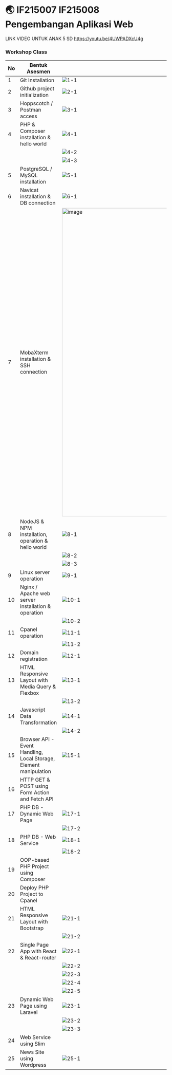 # 🌏 IF215007 IF215008 Pengembangan Aplikasi Web

LINK VIDEO UNTUK ANAK 5 SD
https://youtu.be/4UWPADXcU4g


### Workshop Class
| No | Bentuk Asesmen | Asesmen |
|---|---|---|
| 1 | Git Installation | ![1-1](https://user-images.githubusercontent.com/78301902/209454982-e245d454-29f5-42a8-a754-6bc90c5f01af.jpg) |
| 2 | Github project initialization | ![2-1](https://user-images.githubusercontent.com/78301902/209454986-bffd5bd8-f063-46a8-9c81-48b1276c66c7.jpg) |
| 3 | Hoppscotch / Postman access | ![3-1](https://user-images.githubusercontent.com/78301902/209454988-6e44cb0a-5737-4a78-b1c6-02f1862d209b.jpg) |
| 4 | PHP & Composer installation & hello world | ![4-1](https://user-images.githubusercontent.com/78301902/209455172-f000d020-b9b6-485d-94f8-4699e4bb10ed.jpg) |
| | | ![4-2](https://user-images.githubusercontent.com/78301902/209455177-8b17b2af-38dd-4533-8fd2-bcc8a3597e94.jpg) |
| | | ![4-3](https://user-images.githubusercontent.com/78301902/209455232-46ec7d44-35c6-4a66-a0cd-ee5a0730fe47.jpg) |
| 5 | PostgreSQL / MySQL installation | ![5-1](https://user-images.githubusercontent.com/78301902/209455000-bdd45b47-31e5-438a-9dcb-d71a95a1155b.jpg) |
| 6 | Navicat installation & DB connection | ![6-1](https://user-images.githubusercontent.com/78301902/209454993-93427d4b-5296-4f0e-a7fb-c81341ab2322.jpg) |
| 7 | MobaXterm installation & SSH connection | <img width="960" alt="image" src="https://user-images.githubusercontent.com/78301902/209455517-fb59c5a9-53b9-4395-acf2-16b226ca8f1a.png"> |
| 8 | NodeJS & NPM installation, operation & hello world | ![8-1](https://user-images.githubusercontent.com/78301902/209455564-78c7e599-32f3-4062-943c-2c8e751b70dc.jpg) |
| | | ![8-2](https://user-images.githubusercontent.com/78301902/209455676-ad5e3543-e9ef-463a-a041-bca6d6ee124e.jpg) |
| | | ![8-3](https://user-images.githubusercontent.com/78301902/209455678-333c4f13-1532-4516-988a-46da3947bf9c.jpg) |
| 9 | Linux server operation | ![9-1](https://user-images.githubusercontent.com/78301902/209463754-9ea656c5-007a-494f-81c8-5b2fa5816748.jpg) |
| 10 | Nginx / Apache web server installation & operation | ![10-1](https://user-images.githubusercontent.com/78301902/209455751-394520f2-10cd-4edb-967a-0f2daf3b7b4b.jpg) |
| | | ![10-2](https://user-images.githubusercontent.com/78301902/209455753-185b5df0-3c69-4b33-b7c8-5d4bcf92d22f.jpg) |
| 11 | Cpanel operation | ![11-1](https://user-images.githubusercontent.com/78301902/209456127-ee80b693-c427-41ea-834e-a9a6228c7d90.jpg) |
| | | ![11-2](https://user-images.githubusercontent.com/78301902/209456128-ece94c84-69a4-4148-8416-068af1b928e9.jpg) |
| 12 | Domain registration | ![12-1](https://user-images.githubusercontent.com/78301902/209456175-a450c2cd-09f6-479e-8b6f-9117e78d5c22.jpg) |
| 13 | HTML Responsive Layout with Media Query & Flexbox | ![13-1](https://user-images.githubusercontent.com/78301902/209463523-bb48c669-e882-4141-bed5-1e13bc71b925.jpg) |
| | | ![13-2](https://user-images.githubusercontent.com/78301902/209463528-f5e14252-dd5c-4e59-afe3-5aa677a7bd85.jpg) |
| 14 | Javascript Data Transformation | ![14-1](https://user-images.githubusercontent.com/78301902/209465568-99df5e99-831b-4646-b909-50b032eb3a9e.jpg) |
| | | ![14-2](https://user-images.githubusercontent.com/78301902/209465573-afd7768d-204b-4ba4-9874-c02d42372247.jpg) |
| 15 | Browser API - Event Handling, Local Storage, Element manipulation | ![15-1](https://user-images.githubusercontent.com/78301902/209458942-9f9c991f-aa4a-4133-933e-28e2e696d413.jpg) |
| 16 | HTTP GET & POST using Form Action and Fetch API | |
| 17 | PHP DB - Dynamic Web Page | ![17-1](https://user-images.githubusercontent.com/78301902/209465827-bd86df3e-3c83-403d-aa77-40ca90f36cee.jpg) |
| | | ![17-2](https://user-images.githubusercontent.com/78301902/209465829-156a26a0-6439-4744-a947-241cb5a17e4d.jpg) |
| 18 | PHP DB - Web Service | ![18-1](https://user-images.githubusercontent.com/78301902/209465759-584d9c95-f473-4a68-a555-953a98466344.jpg) |
| | | ![18-2](https://user-images.githubusercontent.com/78301902/209465765-f973873f-960a-4ea0-81f0-d105b3c16c3a.jpg) |
| 19 | OOP-based PHP Project using Composer | |
| 20 | Deploy PHP Project to Cpanel | |
| 21 | HTML Responsive Layout with Bootstrap | ![21-1](https://user-images.githubusercontent.com/78301902/209458464-ce3ed1c1-dfbd-456e-928c-c95536b46517.jpg) |
| | | ![21-2](https://user-images.githubusercontent.com/78301902/209458466-277bd06c-f92d-4b4f-a579-19620cf849f6.jpg) |
| 22 | Single Page App with React & React-router | ![22-1](https://user-images.githubusercontent.com/78301902/209458446-3d11bf5f-f737-411e-8111-ea8533177ef3.jpg) |
| | | ![22-2](https://user-images.githubusercontent.com/78301902/209458449-e198813e-6b0d-4fe9-b436-626ffb270b8d.jpg) |
| | | ![22-3](https://user-images.githubusercontent.com/78301902/209458450-a3edd35a-5387-45c1-b4f1-f46cc23772ff.jpg) |
| | | ![22-4](https://user-images.githubusercontent.com/78301902/209458455-e79bfa75-8dfb-4306-97a8-76f3b60c8121.jpg) |
| | | ![22-5](https://user-images.githubusercontent.com/78301902/209458458-dab1b0bd-07b4-425b-ad96-ccf9ffecdfd0.jpg) |
| 23 | Dynamic Web Page using Laravel | ![23-1](https://user-images.githubusercontent.com/78301902/209458438-d809f98c-2214-48c1-92ff-f07ba34a3bf4.jpg) |
| | | ![23-2](https://user-images.githubusercontent.com/78301902/209458439-4fb38061-8bf2-4204-abe0-2bf186a1b7a8.jpg) |
| | | ![23-3](https://user-images.githubusercontent.com/78301902/209458442-d24edc84-e7c3-4751-8ec4-985b474f7959.jpg) |
| 24 | Web Service using Slim | |
| 25 | News Site using Wordpress | ![25-1](https://user-images.githubusercontent.com/78301902/209458434-479a5929-f9d6-4a89-81bb-cd1e09e960d2.jpg) |
